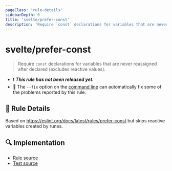 ```yaml
---
pageClass: 'rule-details'
sidebarDepth: 0
title: 'svelte/prefer-const'
description: 'Require `const` declarations for variables that are never reassigned after declared (excludes reactive values).'
---
```


# svelte/prefer-const

> Require `const` declarations for variables that are never reassigned after declared (excludes reactive values).

- :exclamation: <badge text="This rule has not been released yet." vertical="middle" type="error"> **_This rule has not been released yet._** </badge>
- :wrench: The `--fix` option on the [command line](https://eslint.org/docs/user-guide/command-line-interface#fixing-problems) can automatically fix some of the problems reported by this rule.

## :book: Rule Details

Based on https://eslint.org/docs/latest/rules/prefer-const but skips reactive variables created by runes.

## :mag: Implementation

- [Rule source](https://github.com/sveltejs/eslint-plugin-svelte/blob/main/src/rules/prefer-const.ts)
- [Test source](https://github.com/sveltejs/eslint-plugin-svelte/blob/main/tests/src/rules/prefer-const.ts)
